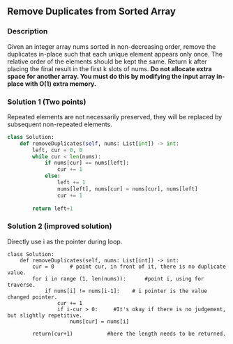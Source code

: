 ## Remove Duplicates from Sorted Array

### Description
Given an integer array nums sorted in non-decreasing order, remove the duplicates in-place such that each unique element appears only once.
The relative order of the elements should be kept the same.
Return k after placing the final result in the first k slots of nums.
**Do not allocate extra space for another array. You must do this by modifying the input array in-place with O(1) extra memory.**

### Solution 1 (Two points)
Repeated elements are not necessarily preserved, they will be replaced by subsequent non-repeated elements.
```python
class Solution:
    def removeDuplicates(self, nums: List[int]) -> int:
        left, cur = 0, 0
        while cur < len(nums):
            if nums[cur] == nums[left]:
                cur += 1
            else:
                left += 1
                nums[left], nums[cur] = nums[cur], nums[left]
                cur += 1
                
        return left+1
```

### Solution 2 (improved solution)
Directly use i as the pointer during loop.
```python3
class Solution:
    def removeDuplicates(self, nums: List[int]) -> int:
        cur = 0     # point cur, in front of it, there is no duplicate value.
        for i in range (1, len(nums)):      #point i, using for traverse.
            if nums[i] != nums[i-1]:    # i pointer is the value changed pointer.
                cur += 1
                if i-cur > 0:     #It's okay if there is no judgement, but slightly repetitive.
                    nums[cur] = nums[i]
            
        return(cur+1)           #here the length needs to be returned.
```
